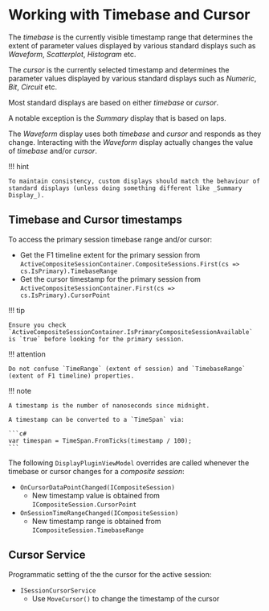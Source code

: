# Working with Timebase and Cursor

The _timebase_ is the currently visible timestamp range that determines the extent of parameter values displayed by various standard displays such as _Waveform_, _Scatterplot_, _Histogram_ etc.

The _cursor_ is the currently selected timestamp and determines the parameter values displayed by various standard displays such as _Numeric_, _Bit_, _Circuit_ etc.

Most standard displays are based on either _timebase_ or _cursor_.

A notable exception is the _Summary_ display that is based on laps. 

The _Waveform_ display uses both _timebase_ and _cursor_ and responds as they change. Interacting with the _Waveform_ display actually changes the value of _timebase_ and/or _cursor_. 

!!! hint

    To maintain consistency, custom displays should match the behaviour of standard displays (unless doing something different like _Summary Display_).

## Timebase and Cursor timestamps

To access the primary session timebase range and/or cursor:

- Get the F1 timeline extent for the primary session from `ActiveCompositeSessionContainer.CompositeSessions.First(cs => cs.IsPrimary).TimebaseRange`
- Get the cursor timestamp for the primary session from `ActiveCompositeSessionContainer.First(cs => cs.IsPrimary).CursorPoint`

!!! tip

    Ensure you check `ActiveCompositeSessionContainer.IsPrimaryCompositeSessionAvailable` is `true` before looking for the primary session.

!!! attention

    Do not confuse `TimeRange` (extent of session) and `TimebaseRange` (extent of F1 timeline) properties.

!!! note

    A timestamp is the number of nanoseconds since midnight.

    A timestamp can be converted to a `TimeSpan` via:

    ```c#
    var timespan = TimeSpan.FromTicks(timestamp / 100);
    ```

The following `DisplayPluginViewModel` overrides are called whenever the timebase or cursor changes for a _composite session_:

- `OnCursorDataPointChanged(ICompositeSession)`
    - New timestamp value is obtained from `ICompositeSession.CursorPoint`
- `OnSessionTimeRangeChanged(ICompositeSession)`
    - New timestamp range is obtained from `ICompositeSession.TimebaseRange`

## Cursor Service

Programmatic setting of the the cursor for the active session: 

- `ISessionCursorService`
    - Use `MoveCursor()` to change the timestamp of the cursor
